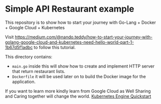 # Simple API Restaurant example

This repository is to show how to start your journey with
Go-Lang + Docker + Google Cloud + Kubernetes

Visit https://medium.com/@nando.teddy/how-to-start-your-journey-with-golang-google-cloud-and-kubernetes-need-hello-world-part-1-1b67d5f1adbc  to follow this  tutorial.

This directory contains:

- `main.go` inside this will show how to create and implement  HTTP server that return restaurant lists.
- `Dockerfile` it will be used later on to build the Docker image for the application.


If you want to learn more kindly learn from Google Cloud as Well
Sharing and Caring together will change the world.
[Kubernetes Engine Quickstart](https://cloud.google.com/kubernetes-engine/docs/quickstart)
